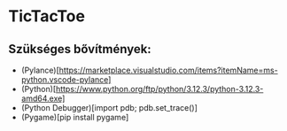 
# TicTacToe

## Szükséges bővítmények:
- (Pylance)[https://marketplace.visualstudio.com/items?itemName=ms-python.vscode-pylance]
- (Python)[https://www.python.org/ftp/python/3.12.3/python-3.12.3-amd64.exe]
- (Python Debugger)[import pdb; pdb.set_trace()]
- (Pygame)[pip install pygame]